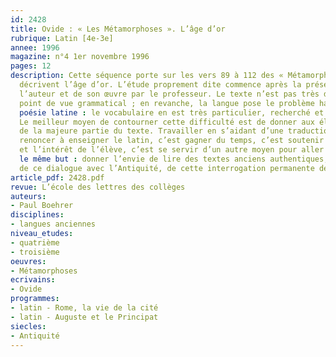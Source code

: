 ```yaml
---
id: 2428
title: Ovide : « Les Métamorphoses ». L’âge d’or 
rubrique: Latin [4e-3e]
annee: 1996
magazine: n°4 1er novembre 1996
pages: 12
description: Cette séquence porte sur les vers 89 à 112 des « Métamorphoses », qui
  décrivent l’âge d’or. L’étude proprement dite commence après la présentation de
  l’auteur et de son œuvre par le professeur. Le texte n’est pas très difficile d’un
  point de vue grammatical ; en revanche, la langue pose le problème habituel de la
  poésie latine : le vocabulaire en est très particulier, recherché et souvent rare.
  Le meilleur moyen de contourner cette difficulté est de donner aux élèves la traduction
  de la majeure partie du texte. Travailler en s’aidant d’une traduction n’est pas
  renoncer à enseigner le latin, c’est gagner du temps, c’est soutenir la motivation
  et l’intérêt de l’élève, c’est se servir d’un autre moyen pour aller toujours vers
  le même but : donner l’envie de lire des textes anciens authentiques, donner l’habitude
  de ce dialogue avec l’Antiquité, de cette interrogation permanente des textes.
article_pdf: 2428.pdf
revue: L’école des lettres des collèges
auteurs:
- Paul Boehrer
disciplines:
- langues anciennes
niveau_etudes:
- quatrième
- troisième
oeuvres:
- Métamorphoses
ecrivains:
- Ovide
programmes:
- latin - Rome, la vie de la cité
- latin - Auguste et le Principat
siecles:
- Antiquité
---
```

